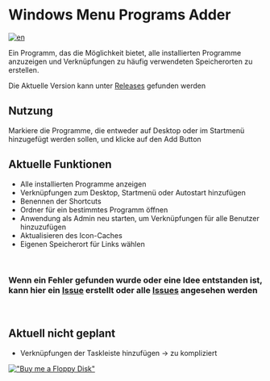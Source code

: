 # Windows Menu Programs Adder
[![en](https://img.shields.io/badge/lang-en-red.svg)](https://github.com/Der-Floh/Windows-Menu-Programs-Adder/blob/master/README.md)

Ein Programm, das die Möglichkeit bietet, alle installierten Programme anzuzeigen und Verknüpfungen zu häufig verwendeten Speicherorten zu erstellen.

Die Aktuelle Version kann unter [Releases](https://github.com/Der-Floh/Windows-Menu-Programs-Adder/releases) gefunden werden

## Nutzung
Markiere die Programme, die entweder auf Desktop oder im Startmenü hinzugefügt werden sollen, und klicke auf den Add Button 

## Aktuelle Funktionen
- Alle installierten Programme anzeigen
- Verknüpfungen zum Desktop, Startmenü oder Autostart hinzufügen
- Benennen der Shortcuts
- Ordner für ein bestimmtes Programm öffnen
- Anwendung als Admin neu starten, um Verknüpfungen für alle Benutzer hinzuzufügen
- Aktualisieren des Icon-Caches
- Eigenen Speicherort für Links wählen

&nbsp;

### Wenn ein Fehler gefunden wurde oder eine Idee entstanden ist, kann hier ein [Issue](https://github.com/Der-Floh/Windows-Menu-Programs-Adder/issues/new) erstellt oder alle [Issues](https://github.com/Der-Floh/Windows-Menu-Programs-Adder/issues) angesehen werden

&nbsp;

## Aktuell nicht geplant
- Verknüpfungen der Taskleiste hinzufügen -> zu kompliziert

[!["Buy me a Floppy Disk"](https://www.buymeacoffee.com/assets/img/custom_images/orange_img.png)](https://www.buymeacoffee.com/der_floh)
